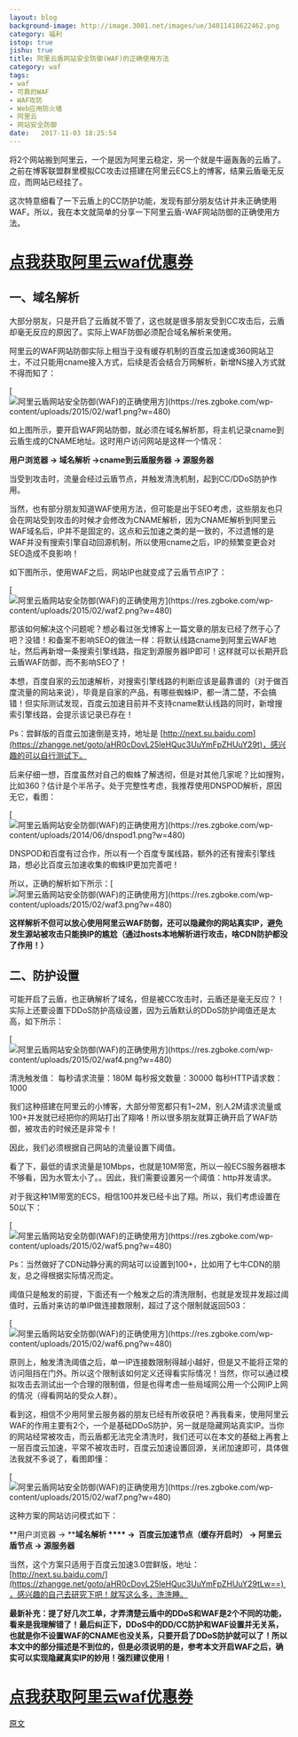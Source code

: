 ```yaml
---
layout: blog
background-image: http://image.3001.net/images/ue/34011418622462.png
category: 福利
istop: true
jishu: true
title: 阿里云盾网站安全防御(WAF)的正确使用方法
category: waf
tags:
- waf
- 可靠的WAF
- WAF攻防
- Web应用防火墙
- 阿里云
- 网站安全防御
date:   2017-11-03 18:25:54
---
```


将2个网站搬到阿里云，一个是因为阿里云稳定，另一个就是牛逼轰轰的云盾了。之前在博客联盟群里模拟CC攻击过搭建在阿里云ECS上的博客，结果云盾毫无反应，而网站已经挂了。

这次特意细看了一下云盾上的CC防护功能，发现有部分朋友估计并未正确使用WAF。所以，我在本文就简单的分享一下阿里云盾-WAF网站防御的正确使用方法。

# **[点我获取阿里云waf优惠券](https://promotion.aliyun.com/ntms/act/ambassador/sharetouser.html?userCode=vf2b5zld&utm_source=vf2b5zld)**

## 一、域名解析

大部分朋友，只是开启了云盾就不管了，这也就是很多朋友受到CC攻击后，云盾却毫无反应的原因了。实际上WAF防御必须配合域名解析来使用。

阿里云的WAF网站防御实际上相当于没有缓存机制的百度云加速或360网站卫士，不过只能用cname接入方式，后续是否会结合万网解析，新增NS接入方式就不得而知了：

[![阿里云盾网站安全防御(WAF)的正确使用方\](https://res.zgboke.com/wp-content/uploads/2015/02/waf1.png?w=480)](https://res.zgboke.com/wp-content/uploads/2015/02/waf1.png)

如上图所示，要开启WAF网站防御，就必须在域名解析那，将主机记录cname到云盾生成的CNAME地址。这时用户访问网站是这样一个情况：

**用户浏览器 → 域名解析 →cname到云盾服务器 → 源服务器**

当受到攻击时，流量会经过云盾节点，并触发清洗机制，起到CC/DDoS防护作用。

当然，也有部分朋友知道WAF使用方法，但可能是出于SEO考虑，这些朋友也只会在网站受到攻击的时候才会修改为CNAME解析，因为CNAME解析到阿里云WAF域名后，IP并不是固定的，这点和云加速之类的是一致的，不过遗憾的是WAF并没有搜索引擎自动回源机制，所以使用cname之后，IP的频繁变更会对SEO造成不良影响！

如下图所示，使用WAF之后，网站IP也就变成了云盾节点IP了：

[![阿里云盾网站安全防御(WAF)的正确使用方\](https://res.zgboke.com/wp-content/uploads/2015/02/waf2.png?w=480)](https://res.zgboke.com/wp-content/uploads/2015/02/waf2.png)

那该如何解决这个问题呢？想必看过张戈博客上一篇文章的朋友已经了然于心了吧？没错！和备案不影响SEO的做法一样：将默认线路cname到阿里云WAF地址，然后再新增一条搜索引擎线路，指定到源服务器IP即可！这样就可以长期开启云盾WAF防御，而不影响SEO了！

本想，百度自家的云加速解析，对搜索引擎线路的判断应该是最靠谱的（对于做百度流量的网站来说），毕竟是自家的产品，有哪些蜘蛛IP，都一清二楚，不会搞错！但实际测试发现，百度云加速目前并不支持cname默认线路的同时，新增搜索引擎线路，会提示该记录已存在！

Ps：尝鲜版的百度云加速倒是支持，地址是 [http://next.su.baidu.com](https://zhangge.net/goto/aHR0cDovL25leHQuc3UuYmFpZHUuY29t)，感兴趣的可以自行测试下。

后来仔细一想，百度虽然对自己的蜘蛛了解透彻，但是对其他几家呢？比如搜狗，比如360？估计是个半吊子。处于完整性考虑，我推荐使用DNSPOD解析，原因无它，看图：

[![阿里云盾网站安全防御(WAF)的正确使用方\](https://res.zgboke.com/wp-content/uploads/2014/06/dnspod1.png?w=480)](https://res.zgboke.com/wp-content/uploads/2014/06/dnspod1.png)

DNSPOD和百度有过合作，所以有一个百度专属线路，额外的还有搜索引擎线路，想必比百度云加速收集的蜘蛛IP更加完善吧！

所以，正确的解析如下所示：[![阿里云盾网站安全防御(WAF)的正确使用方\](https://res.zgboke.com/wp-content/uploads/2015/02/waf3.png?w=480)](https://res.zgboke.com/wp-content/uploads/2015/02/waf3.png)

**这样解析不但可以放心使用阿里云WAF防御，还可以隐藏你的网站真实IP，避免发生源站被攻击只能换IP的尴尬（通过hosts本地解析进行攻击，啥CDN防护都没了作用！）**

## 二、防护设置

可能开启了云盾，也正确解析了域名，但是被CC攻击时，云盾还是毫无反应？！实际上还要设置下DDoS防护高级设置，因为云盾默认的DDoS防护阈值还是太高，如下所示：

[![阿里云盾网站安全防御(WAF)的正确使用方\](https://res.zgboke.com/wp-content/uploads/2015/02/waf4.png?w=480)](https://res.zgboke.com/wp-content/uploads/2015/02/waf4.png)

清洗触发值： 每秒请求流量：180M 每秒报文数量：30000 每秒HTTP请求数：1000

我们这种搭建在阿里云的小博客，大部分带宽都只有1~2M，别人2M请求流量或100+并发就已经把你的网站打出了翔咯！所以很多朋友就算正确开启了WAF防御，被攻击的时候还是非常卡！

因此，我们必须根据自己网站的流量设置下阈值。

看了下，最低的请求流量是10Mbps，也就是10M带宽，所以一般ECS服务器根本不够看，因为水管太小了。。因此，我们需要设置另一个阈值：http并发请求。

对于我这种1M带宽的ECS，相信100并发已经卡出了翔。所以，我们考虑设置在50以下：

[![阿里云盾网站安全防御(WAF)的正确使用方\](https://res.zgboke.com/wp-content/uploads/2015/02/waf5.png?w=480)](https://res.zgboke.com/wp-content/uploads/2015/02/waf5.png)

Ps：当然做好了CDN动静分离的网站可以设置到100+，比如用了七牛CDN的朋友，总之得根据实际情况而定。

阈值只是触发的前提，下面还有一个触发之后的清洗限制，也就是发现并发超过阈值时，云盾对来访的单IP做连接数限制，超过了这个限制就返回503：

[![阿里云盾网站安全防御(WAF)的正确使用方\](https://res.zgboke.com/wp-content/uploads/2015/02/waf6.png?w=480)](https://res.zgboke.com/wp-content/uploads/2015/02/waf6.png)

原则上，触发清洗阈值之后，单一IP连接数限制得越小越好，但是又不能将正常的访问阻挡在门外。所以这个限制该如何定义还得看实际情况！当然，你可以通过模拟攻击去测试出一个合理的限制值，但是也得考虑一些局域网公用一个公网IP上网的情况（得看网站的受众人群）。

看到这，相信不少用阿里云服务器的朋友已经有所收获吧？再我看来，使用阿里云WAF的作用主要有2个，一个是基础DDoS防护，另一就是隐藏网站真实IP。当你的网站经常被攻击，而云盾都无法完全清洗时，我们还可以在本文的基础上再套上一层百度云加速，平常不被攻击时，百度云加速设置回源，关闭加速即可，具体做法我就不多说了，看图即懂：

[![阿里云盾网站安全防御(WAF)的正确使用方\](https://res.zgboke.com/wp-content/uploads/2015/02/waf7.png?w=480)](https://res.zgboke.com/wp-content/uploads/2015/02/waf7.png)

这种方案的网站访问模式如下：

**用户浏览器 → ****域名解析 **** →  百度云加速节点（缓存开启时） → 阿里云盾节点 → 源服务器**

当然，这个方案只适用于百度云加速3.0尝鲜版，地址：[http://next.su.baidu.com/](https://zhangge.net/goto/aHR0cDovL25leHQuc3UuYmFpZHUuY29tLw==) ，感兴趣的自己去研究下吧！就写这么多，洗洗睡。

**最新补充：提了好几次工单，才弄清楚云盾中的DDoS和WAF是2个不同的功能，看来是我理解错了！最后纠正下，DDoS中的DD/CC防护和WAF设置并无关系，也就是你不设置WAF的CNAME也没关系，只要开启了DDoS防护就可以了！所以本文中的部分描述是不到位的，但是必须说明的是，参考本文开启WAF之后，确实可以实现隐藏真实IP的妙用！强烈建议使用！**

# **[点我获取阿里云waf优惠券](https://promotion.aliyun.com/ntms/act/ambassador/sharetouser.html?userCode=vf2b5zld&utm_source=vf2b5zld)**

[原文](https://zhangge.net/5018.html)
